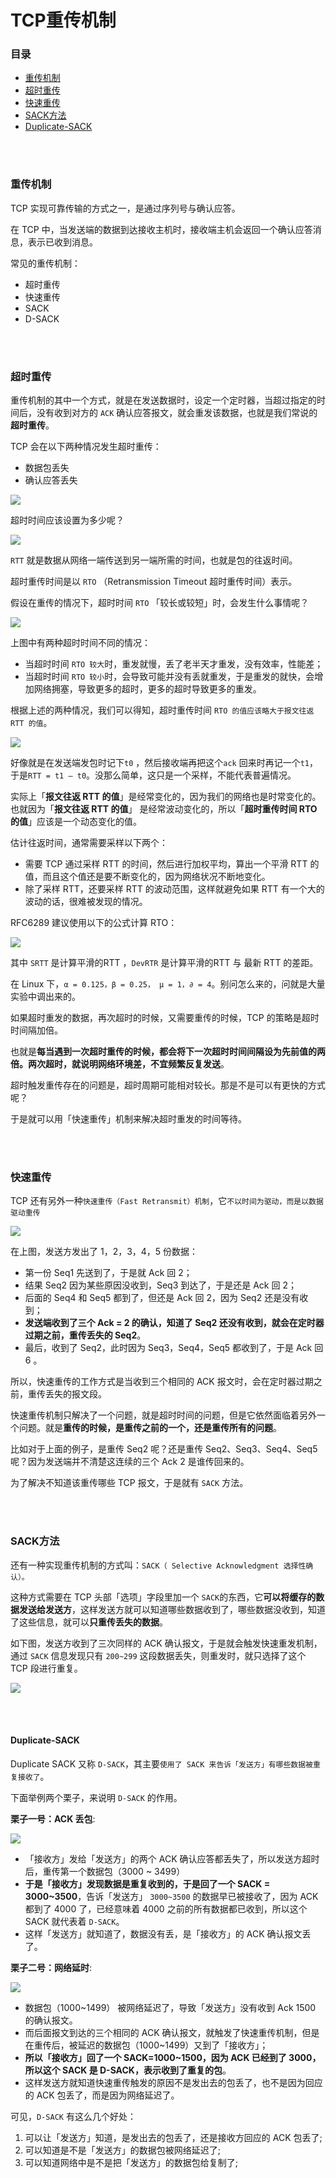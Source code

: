 # TCP重传机制

### 目录

- [重传机制](#重传机制)
- [超时重传](#超时重传)
- [快速重传](#快速重传)
- [SACK方法](#SACK方法)
- [Duplicate-SACK](#Duplicate-SACK)



</br></br>

### 重传机制

TCP 实现可靠传输的方式之一，是通过序列号与确认应答。

在 TCP 中，当发送端的数据到达接收主机时，接收端主机会返回一个确认应答消息，表示已收到消息。

常见的重传机制：

- 超时重传
- 快速重传
- SACK
- D-SACK



</br></br>

### 超时重传

重传机制的其中一个方式，就是在发送数据时，设定一个定时器，当超过指定的时间后，没有收到对方的 `ACK` 确认应答报文，就会重发该数据，也就是我们常说的**超时重传**。

TCP 会在以下两种情况发生超时重传：

- 数据包丢失
- 确认应答丢失

![](https://raw.githubusercontent.com/affectalways/Flee-as-a-bird-to-your-mountain/main/img/TCP%E9%87%8D%E4%BC%A0%E6%9C%BA%E5%88%B61.png)

超时时间应该设置为多少呢？

![](https://raw.githubusercontent.com/affectalways/Flee-as-a-bird-to-your-mountain/main/img/TCP%E9%87%8D%E4%BC%A0%E6%9C%BA%E5%88%B62.png)

`RTT` 就是数据从网络一端传送到另一端所需的时间，也就是包的往返时间。

超时重传时间是以 `RTO` （Retransmission Timeout 超时重传时间）表示。

假设在重传的情况下，超时时间 `RTO` 「较长或较短」时，会发生什么事情呢？

![](https://raw.githubusercontent.com/affectalways/Flee-as-a-bird-to-your-mountain/main/img/TCP%E9%87%8D%E4%BC%A0%E6%9C%BA%E5%88%B63.png)

上图中有两种超时时间不同的情况：

- 当超时时间 `RTO 较大`时，重发就慢，丢了老半天才重发，没有效率，性能差；
- 当超时时间 `RTO 较小`时，会导致可能并没有丢就重发，于是重发的就快，会增加网络拥塞，导致更多的超时，更多的超时导致更多的重发。

根据上述的两种情况，我们可以得知，超时重传时间 `RTO 的值应该略大于报文往返 RTT 的值`。

![](https://raw.githubusercontent.com/affectalways/Flee-as-a-bird-to-your-mountain/main/img/TCP%E9%87%8D%E4%BC%A0%E6%9C%BA%E5%88%B64.png)

好像就是在发送端发包时记下`t0` ，然后接收端再把这个`ack` 回来时再记一个`t1`，于是`RTT = t1 – t0`。没那么简单，这只是一个采样，不能代表普遍情况。

实际上「**报文往返 RTT 的值**」是经常变化的，因为我们的网络也是时常变化的。也就因为「**报文往返 RTT 的值**」 是经常波动变化的，所以「**超时重传时间 RTO 的值**」应该是一个动态变化的值。

估计往返时间，通常需要采样以下两个：

- 需要 TCP 通过采样 RTT 的时间，然后进行加权平均，算出一个平滑 RTT 的值，而且这个值还是要不断变化的，因为网络状况不断地变化。
- 除了采样 RTT，还要采样 RTT 的波动范围，这样就避免如果 RTT 有一个大的波动的话，很难被发现的情况。

RFC6289 建议使用以下的公式计算 RTO：

![](https://raw.githubusercontent.com/affectalways/Flee-as-a-bird-to-your-mountain/main/img/TCP%E9%87%8D%E4%BC%A0%E6%9C%BA%E5%88%B65.png)

其中 `SRTT` 是计算平滑的RTT ，`DevRTR` 是计算平滑的RTT 与 最新 RTT 的差距。

在 Linux 下，`α = 0.125，β = 0.25， μ = 1，∂ = 4`。别问怎么来的，问就是大量实验中调出来的。

如果超时重发的数据，再次超时的时候，又需要重传的时候，TCP 的策略是超时时间隔加倍。

也就是**每当遇到一次超时重传的时候，都会将下一次超时时间间隔设为先前值的两倍。两次超时，就说明网络环境差，不宜频繁反复发送**。

超时触发重传存在的问题是，超时周期可能相对较长。那是不是可以有更快的方式呢？

于是就可以用「快速重传」机制来解决超时重发的时间等待。



</br></br>

### 快速重传

TCP 还有另外一种`快速重传（Fast Retransmit）机制`，它`不以时间为驱动，而是以数据驱动重传`

![](https://raw.githubusercontent.com/affectalways/Flee-as-a-bird-to-your-mountain/main/img/TCP%E9%87%8D%E4%BC%A0%E6%9C%BA%E5%88%B66.png)

在上图，发送方发出了 1，2，3，4，5 份数据：

- 第一份 Seq1 先送到了，于是就 Ack 回 2；
- 结果 Seq2 因为某些原因没收到，Seq3 到达了，于是还是 Ack 回 2；
- 后面的 Seq4 和 Seq5 都到了，但还是 Ack 回 2，因为 Seq2 还是没有收到；
- **发送端收到了三个 Ack = 2 的确认，知道了 Seq2 还没有收到，就会在定时器过期之前，重传丢失的 Seq2**。
- 最后，收到了 Seq2，此时因为 Seq3，Seq4，Seq5 都收到了，于是 Ack 回 6 。

所以，快速重传的工作方式是当收到三个相同的 ACK 报文时，会在定时器过期之前，重传丢失的报文段。

快速重传机制只解决了一个问题，就是超时时间的问题，但是它依然面临着另外一个问题。就是**重传的时候，是重传之前的一个，还是重传所有的问题**。

比如对于上面的例子，是重传 Seq2 呢？还是重传 Seq2、Seq3、Seq4、Seq5 呢？因为发送端并不清楚这连续的三个 Ack 2 是谁传回来的。

为了解决不知道该重传哪些 TCP 报文，于是就有 `SACK` 方法。



</br></br>

### SACK方法

还有一种实现重传机制的方式叫：`SACK（ Selective Acknowledgment 选择性确认）。`

这种方式需要在 TCP 头部「选项」字段里加一个 `SACK`的东西，它**可以将缓存的数据发送给发送方**，这样发送方就可以知道哪些数据收到了，哪些数据没收到，知道了这些信息，就可以**只重传丢失的数据**。

如下图，发送方收到了三次同样的 ACK 确认报文，于是就会触发快速重发机制，通过 `SACK` 信息发现只有 `200~299` 这段数据丢失，则重发时，就只选择了这个 TCP 段进行重复。

![](https://raw.githubusercontent.com/affectalways/Flee-as-a-bird-to-your-mountain/main/img/TCP%E9%87%8D%E4%BC%A0%E6%9C%BA%E5%88%B67.png)



</br></br>

#### Duplicate-SACK

Duplicate SACK 又称 `D-SACK`，其主要`使用了 SACK 来告诉「发送方」有哪些数据被重复接收了`。

下面举例两个栗子，来说明 `D-SACK` 的作用。

**栗子一号：ACK 丢包**:

![](https://raw.githubusercontent.com/affectalways/Flee-as-a-bird-to-your-mountain/main/img/8.png)

- 「接收方」发给「发送方」的两个 ACK 确认应答都丢失了，所以发送方超时后，重传第一个数据包（3000 ~ 3499）
- **于是「接收方」发现数据是重复收到的，于是回了一个 SACK = 3000~3500**，告诉「发送方」 `3000~3500` 的数据早已被接收了，因为 ACK 都到了 4000 了，已经意味着 4000 之前的所有数据都已收到，所以这个 SACK 就代表着 `D-SACK`。
- 这样「发送方」就知道了，数据没有丢，是「接收方」的 ACK 确认报文丢了。

**栗子二号：网络延时**:

![](https://raw.githubusercontent.com/affectalways/Flee-as-a-bird-to-your-mountain/main/img/TCP%E9%87%8D%E4%BC%A0%E6%9C%BA%E5%88%B69.png)

- 数据包（1000~1499） 被网络延迟了，导致「发送方」没有收到 Ack 1500 的确认报文。
- 而后面报文到达的三个相同的 ACK 确认报文，就触发了快速重传机制，但是在重传后，被延迟的数据包（1000~1499）又到了「接收方」；
- **所以「接收方」回了一个 SACK=1000~1500，因为 ACK 已经到了 3000，所以这个 SACK 是 D-SACK，表示收到了重复的包**。
- 这样发送方就知道快速重传触发的原因不是发出去的包丢了，也不是因为回应的 ACK 包丢了，而是因为网络延迟了。

可见，`D-SACK` 有这么几个好处：

1. 可以让「发送方」知道，是发出去的包丢了，还是接收方回应的 ACK 包丢了;
2. 可以知道是不是「发送方」的数据包被网络延迟了;
3. 可以知道网络中是不是把「发送方」的数据包给复制了;







> 